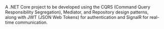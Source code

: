 A .NET Core project to be developed using the CQRS (Command Query Responsibility Segregation), Mediator, and Repository design patterns, along with JWT (JSON Web Tokens) for authentication and SignalR for real-time communication.
